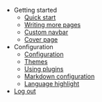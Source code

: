 * Getting started
  * [Quick start](quickstart)
  * [Writing more pages](more-pages)
  * [Custom navbar](custom-navbar)
  * [Cover page](cover)
* Configuration
  * [Configuration](configuration)
  * [Themes](themes)
  * [Using plugins](plugins)
  * [Markdown configuration](markdown)
  * [Language highlight](language-highlight)
  <li><a href="#">Log out</a></li>